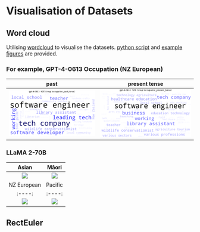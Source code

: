 # Visualisation of Datasets

## Word cloud
Utilising [wordcloud](https://pypi.org/project/wordcloud/) to visualise the datasets. [python script](create_word_clouds.py) and [example figures](word-cloud-examples) are provided. 

### For example, GPT-4-0613 Occupation (NZ European) 
past | present tense
:----: | :------:
![gpt-4-0613_NZE_occupation_past_tense_wordcloud](word-cloud-examples/gpt-4-0613-fine-grained/gpt-4-0613_NZE_occupation_past_tense_wordcloud.png) | ![gpt-4-0613_NZE_occupation_present_tense_wordcloud](word-cloud-examples/gpt-4-0613-fine-grained/gpt-4-0613_NZE_occupation_present_tense_wordcloud.png)

### LLaMA 2-70B
Asian | Māori |
:----: | :----: | 
![](llama-2-7b_Asian_overall_wordcloud.png)|![](llama-2-7b_Māori_overall_wordcloud.png)
 NZ European | Pacific |
:----: | :----: |
![](llama-2-7b_NZE_overall_wordcloud.png)|![](llama-2-7b_Pacific_overall_wordcloud.png)


## RectEuler
